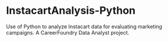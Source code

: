 # InstacartAnalysis-Python
Use of Python to analyze Instacart data for evaluating marketing campaigns.    A CareerFoundry Data Analyst project. 
